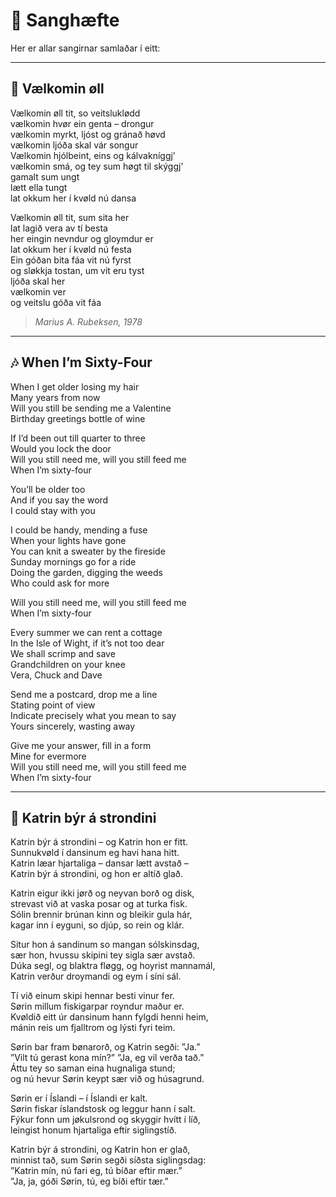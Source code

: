 # 📖 Sanghæfte

Her er allar sangirnar samlaðar í eitt:

---

## 🎵 Vælkomin øll

Vælkomin øll tit, so veitsluklødd  
vælkomin hvør ein genta – drongur  
vælkomin myrkt, ljóst og gránað høvd  
vælkomin ljóða skal vár songur  
Vælkomin hjólbeint, eins og kálvakníggj’  
vælkomin smá, og tey sum høgt til skýggj’  
gamalt sum ungt  
lætt ella tungt  
lat okkum her í kvøld nú dansa  

Vælkomin øll tit, sum sita her  
lat lagið vera av tí besta  
her eingin nevndur og gloymdur er  
lat okkum her í kvøld nú festa  
Ein góðan bita fáa vit nú fyrst  
og sløkkja tostan, um vit eru tyst  
ljóða skal her  
vælkomin ver  
og veitslu góða vit fáa  

> *Marius A. Rubeksen, 1978*

---

## 🎶 When I’m Sixty-Four

When I get older losing my hair  
Many years from now  
Will you still be sending me a Valentine  
Birthday greetings bottle of wine  

If I’d been out till quarter to three  
Would you lock the door  
Will you still need me, will you still feed me  
When I’m sixty-four  

You’ll be older too  
And if you say the word  
I could stay with you  

I could be handy, mending a fuse  
When your lights have gone  
You can knit a sweater by the fireside  
Sunday mornings go for a ride  
Doing the garden, digging the weeds  
Who could ask for more  

Will you still need me, will you still feed me  
When I’m sixty-four  

Every summer we can rent a cottage  
In the Isle of Wight, if it’s not too dear  
We shall scrimp and save  
Grandchildren on your knee  
Vera, Chuck and Dave  

Send me a postcard, drop me a line  
Stating point of view  
Indicate precisely what you mean to say  
Yours sincerely, wasting away  

Give me your answer, fill in a form  
Mine for evermore  
Will you still need me, will you still feed me  
When I’m sixty-four

---

## 🎵 Katrin býr á strondini

Katrin býr á strondini – og Katrin hon er fitt.  
Sunnukvøld í dansinum eg havi hana hitt.  
Katrin læar hjartaliga – dansar lætt avstað –  
Katrin býr á strondini, og hon er altíð glað.  

Katrin eigur ikki jørð og neyvan borð og disk,  
strevast við at vaska posar og at turka fisk.  
Sólin brennir brúnan kinn og bleikir gula hár,  
kagar inn í eyguni, so djúp, so rein og klár.  

Situr hon á sandinum so mangan sólskinsdag,  
sær hon, hvussu skipini tey sigla sær avstað.  
Dúka segl, og blaktra fløgg, og hoyrist mannamál,  
Katrin verður droymandi og eym í síni sál.  

Tí við einum skipi hennar besti vinur fer.  
Sørin millum fiskigarpar royndur maður er.  
Kvøldið eitt úr dansinum hann fylgdi henni heim,  
mánin reis um fjalltrom og lýsti fyri teim.  

Sørin bar fram bønarorð, og Katrin segði: ”Ja.”  
”Vilt tú gerast kona mín?” ”Ja, eg vil verða tað.”  
Áttu tey so saman eina hugnaliga stund;  
og nú hevur Sørin keypt sær við og húsagrund.  

Sørin er í Íslandi – í Íslandi er kalt.  
Sørin fiskar íslandstosk og leggur hann í salt.  
Fýkur fonn um jøkulsrond og skyggir hvítt í líð,  
leingist honum hjartaliga eftir siglingstíð.  

Katrin býr á strondini, og Katrin hon er glað,  
minnist tað, sum Sørin segði síðsta siglingsdag:  
”Katrin mín, nú fari eg, tú bíðar eftir mær.”  
”Ja, ja, góði Sørin, tú, eg bíði eftir tær.”
